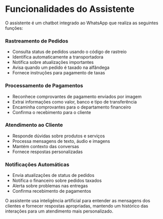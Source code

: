 # Funcionalidades do Assistente

O assistente é um chatbot integrado ao WhatsApp que realiza as seguintes funções:

### Rastreamento de Pedidos

- Consulta status de pedidos usando o código de rastreio
- Identifica automaticamente a transportadora
- Notifica sobre atualizações importantes
- Avisa quando um pedido é taxado na alfândega
- Fornece instruções para pagamento de taxas

### Processamento de Pagamentos

- Reconhece comprovantes de pagamento enviados por imagem
- Extrai informações como valor, banco e tipo de transferência
- Encaminha comprovantes para o departamento financeiro
- Confirma o recebimento para o cliente

### Atendimento ao Cliente

- Responde dúvidas sobre produtos e serviços
- Processa mensagens de texto, áudio e imagens
- Mantém contexto das conversas
- Fornece respostas personalizadas

### Notificações Automáticas

- Envia atualizações de status de pedidos
- Notifica o financeiro sobre pedidos taxados
- Alerta sobre problemas nas entregas
- Confirma recebimento de pagamentos

O assistente usa inteligência artificial para entender as mensagens dos clientes e fornecer respostas apropriadas, mantendo um histórico das interações para um atendimento mais personalizado.

